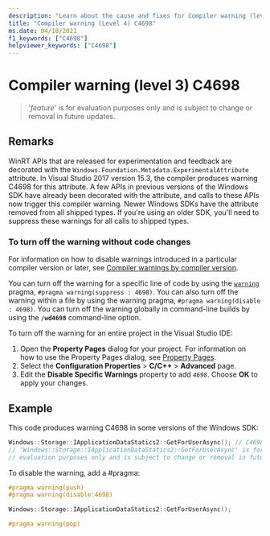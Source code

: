 ```yaml
---
description: "Learn about the cause and fixes for Compiler warning (level 3) C4698."
title: "Compiler warning (Level 4) C4698"
ms.date: 04/18/2021
f1_keywords: ["C4698"]
helpviewer_keywords: ["C4698"]
---
```

# Compiler warning (level 3) C4698

> '*feature*' is for evaluation purposes only and is subject to change or removal in future updates.

## Remarks

WinRT APIs that are released for experimentation and feedback are decorated with the `Windows.Foundation.Metadata.ExperimentalAttribute` attribute. In Visual Studio 2017 version 15.3, the compiler produces warning C4698 for this attribute. A few APIs in previous versions of the Windows SDK have already been decorated with the attribute, and calls to these APIs now trigger this compiler warning. Newer Windows SDKs have the attribute removed from all shipped types. If you're using an older SDK, you'll need to suppress these warnings for all calls to shipped types.

### To turn off the warning without code changes

For information on how to disable warnings introduced in a particular compiler version or later, see [Compiler warnings by compiler version](compiler-warnings-by-compiler-version.md).

You can turn off the warning for a specific line of code by using the [`warning`](../../preprocessor/warning.md) pragma, `#pragma warning(suppress : 4698)`. You can also turn off the warning within a file by using the warning pragma, `#pragma warning(disable : 4698)`. You can turn off the warning globally in command-line builds by using the **`/wd4698`** command-line option.

To turn off the warning for an entire project in the Visual Studio IDE:

1. Open the **Property Pages** dialog for your project. For information on how to use the Property Pages dialog, see [Property Pages](../../build/reference/property-pages-visual-cpp.md).
1. Select the **Configuration Properties** > **C/C++** > **Advanced** page.
1. Edit the **Disable Specific Warnings** property to add *`4698`*. Choose **OK** to apply your changes.

## Example

This code produces warning C4698 in some versions of the Windows SDK:

```cpp
Windows::Storage::IApplicationDataStatics2::GetForUserAsync(); // C4698
// 'Windows::Storage::IApplicationDataStatics2::GetForUserAsync' is for
// evaluation purposes only and is subject to change or removal in future updates
```

To disable the warning, add a #pragma:

```cpp
#pragma warning(push)
#pragma warning(disable:4698)

Windows::Storage::IApplicationDataStatics2::GetForUserAsync();

#pragma warning(pop)
```
